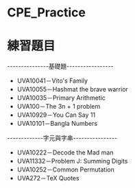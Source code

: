 # CPE_Practice

# 練習題目
---------------基礎題-----------------
* UVA10041－Vito's Family
* UVA10055－Hashmat the brave warrior
* UVA10035－Primary Arithmetic
* UVA100－The 3n + 1 problem
* UVA10929－You Can Say 11
* UVA10101－Bangla Numbers

-------------字元與字串----------------
* UVA10222－Decode the Mad man
* UVA11332－Problem J: Summing Digits
* UVA10252－Common Permutation
* UVA272－TeX Quotes
